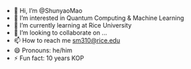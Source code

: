 - 👋 Hi, I’m @ShunyaoMao
- 👀 I’m interested in Quantum Computing & Machine Learning
- 🌱 I’m currently learning at Rice University
- 💞️ I’m looking to collaborate on ...
- 📫 How to reach me sm310@rice.edu
- 😄 Pronouns: he/him
- ⚡ Fun fact: 10 years KOP

<!---
ShunyaoMao/ShunyaoMao is a ✨ special ✨ repository because its `README.md` (this file) appears on your GitHub profile.
You can click the Preview link to take a look at your changes.
--->
